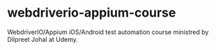 # webdriverio-appium-course
WebdriverIO/Appium iOS/Android test automation course ministred by Dilpreet Johal at Udemy.
